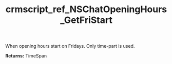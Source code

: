 ﻿---
title: crmscript_ref_NSChatOpeningHours_GetFriStart
description: TimeSpan NSChatOpeningHours.GetFriStart()
intellisense: NSChatOpeningHours.GetFriStart
keywords: NSChatOpeningHours, GetFriStart
so.topic: reference
---

When opening hours start on Fridays. Only time-part is used.

**Returns:** TimeSpan


